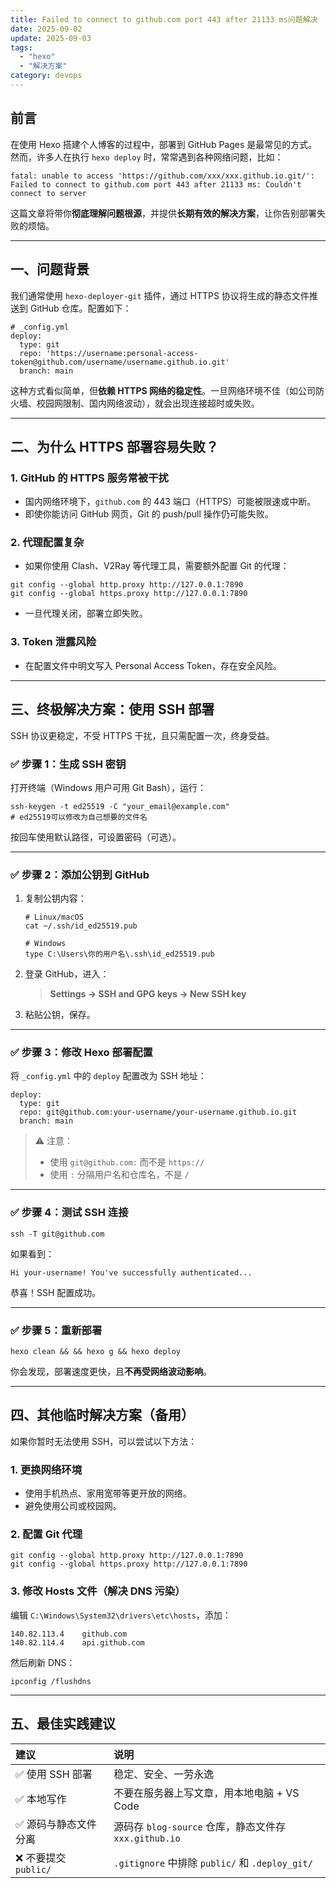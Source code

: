 ```yaml
---
title: Failed to connect to github.com port 443 after 21133 ms问题解决
date: 2025-09-02
update: 2025-09-03
tags:
  - "hexo"
  - "解决方案"
category: devops
---
```


## 前言

在使用 Hexo 搭建个人博客的过程中，部署到 GitHub Pages 是最常见的方式。然而，许多人在执行 `hexo deploy` 时，常常遇到各种网络问题，比如：

```
fatal: unable to access 'https://github.com/xxx/xxx.github.io.git/': 
Failed to connect to github.com port 443 after 21133 ms: Couldn't connect to server
```

这篇文章将带你**彻底理解问题根源**，并提供**长期有效的解决方案**，让你告别部署失败的烦恼。

------

## 一、问题背景

我们通常使用 `hexo-deployer-git` 插件，通过 HTTPS 协议将生成的静态文件推送到 GitHub 仓库。配置如下：

```
# _config.yml
deploy:
  type: git
  repo: 'https://username:personal-access-token@github.com/username/username.github.io.git'
  branch: main
```

这种方式看似简单，但**依赖 HTTPS 网络的稳定性**。一旦网络环境不佳（如公司防火墙、校园网限制、国内网络波动），就会出现连接超时或失败。

------

## 二、为什么 HTTPS 部署容易失败？

### 1. GitHub 的 HTTPS 服务常被干扰

- 国内网络环境下，`github.com` 的 443 端口（HTTPS）可能被限速或中断。
- 即使你能访问 GitHub 网页，Git 的 push/pull 操作仍可能失败。

### 2. 代理配置复杂

- 如果你使用 Clash、V2Ray 等代理工具，需要额外配置 Git 的代理：

```
git config --global http.proxy http://127.0.0.1:7890
git config --global https.proxy http://127.0.0.1:7890
```

- 一旦代理关闭，部署立即失败。

### 3. Token 泄露风险

- 在配置文件中明文写入 Personal Access Token，存在安全风险。

------

## 三、终极解决方案：使用 SSH 部署

SSH 协议更稳定，不受 HTTPS 干扰，且只需配置一次，终身受益。

### ✅ 步骤 1：生成 SSH 密钥

打开终端（Windows 用户可用 Git Bash），运行：

```
ssh-keygen -t ed25519 -C "your_email@example.com"
# ed25519可以修改为自己想要的文件名
```

按回车使用默认路径，可设置密码（可选）。

------

### ✅ 步骤 2：添加公钥到 GitHub

1. 复制公钥内容：

   ```
   # Linux/macOS
   cat ~/.ssh/id_ed25519.pub
   
   # Windows
   type C:\Users\你的用户名\.ssh\id_ed25519.pub
   ```

2. 登录 GitHub，进入：

   > **Settings → SSH and GPG keys → New SSH key**

3. 粘贴公钥，保存。

------

### ✅ 步骤 3：修改 Hexo 部署配置

将 `_config.yml` 中的 `deploy` 配置改为 SSH 地址：

```
deploy:
  type: git
  repo: git@github.com:your-username/your-username.github.io.git
  branch: main
```

> ⚠️ 注意：
>
> - 使用 `git@github.com:` 而不是 `https://`
> - 使用 `:` 分隔用户名和仓库名，不是 `/`

------

### ✅ 步骤 4：测试 SSH 连接

```
ssh -T git@github.com
```

如果看到：

```
Hi your-username! You've successfully authenticated...
```

恭喜！SSH 配置成功。

------

### ✅ 步骤 5：重新部署

```
hexo clean && && hexo g && hexo deploy
```

你会发现，部署速度更快，且**不再受网络波动影响**。

------

## 四、其他临时解决方案（备用）

如果你暂时无法使用 SSH，可以尝试以下方法：

### 1. 更换网络环境

- 使用手机热点、家用宽带等更开放的网络。
- 避免使用公司或校园网。

### 2. 配置 Git 代理

```
git config --global http.proxy http://127.0.0.1:7890
git config --global https.proxy http://127.0.0.1:7890
```

### 3. 修改 Hosts 文件（解决 DNS 污染）

编辑 `C:\Windows\System32\drivers\etc\hosts`，添加：

```
140.82.113.4    github.com
140.82.114.4    api.github.com
```

然后刷新 DNS：

```
ipconfig /flushdns
```

------

## 五、最佳实践建议

| 建议                 | 说明                                                  |
| :------------------- | :---------------------------------------------------- |
| ✅ 使用 SSH 部署      | 稳定、安全、一劳永逸                                  |
| ✅ 本地写作           | 不要在服务器上写文章，用本地电脑 + VS Code            |
| ✅ 源码与静态文件分离 | 源码存 `blog-source` 仓库，静态文件存 `xxx.github.io` |
| ❌ 不要提交 `public/` | `.gitignore` 中排除 `public/` 和 `.deploy_git/`       |